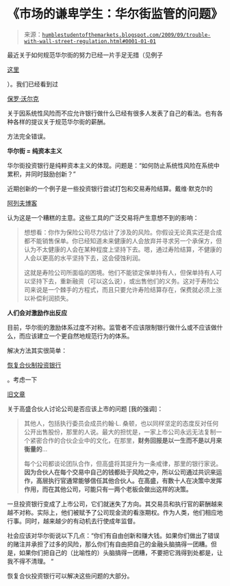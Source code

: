 <!--yml

category: 未分类

date: 2024-05-18 00:46:55

-->

# 《市场的谦卑学生：华尔街监管的问题》

> 来源：[`humblestudentofthemarkets.blogspot.com/2009/09/trouble-with-wall-street-regulation.html#0001-01-01`](https://humblestudentofthemarkets.blogspot.com/2009/09/trouble-with-wall-street-regulation.html#0001-01-01)

最近关于如何规范华尔街的努力已经一片手足无措（见例子

[这里](http://www.nytimes.com/2009/09/12/business/12change.html?hp)

）。我们已经看到过

[保罗·沃尔克](http://www.pehub.com/49616/volcker-banks-should-not-be-able-to-own-hedge-equity-funds/)

关于因系统性风险而不应允许银行做什么已经有很多人发表了自己的看法。也有各种各样的提议关于规范华尔街的薪酬。

方法完全错误。

**华尔街 = 纯资本主义**

华尔街投资银行是纯粹资本主义的体现。问题是：“如何防止系统性风险在系统中累积，并同时鼓励创新？”

近期创新的一个例子是一些投资银行尝试打包和交易寿险结算。戴维·默克尔的

[阿列夫博客](http://alephblog.com/2009/09/08/on-life-settlements/)

认为这是一个糟糕的主意。这些工具的广泛交易将产生意想不到的影响：

> 想想看：你作为保险公司尽力估计了涉及的风险。你假设无论真实还是合成都不能销售保单。你已经知道未来健康的人会放弃并寻求另一个承保方，但认为不太健康的人会在某种程度上坚持下去。嗯，通过寿险结算，不健康的人会以更高的水平坚持下去，这会侵蚀利润。
> 
> 这就是寿险公司所面临的困境。他们不能锁定保单持有人，但保单持有人可以坚持下去，重新融资（可以这么说），或出售他们的义务。这对于寿险公司来说是一个棘手的方程式，而且只要允许寿险结算存在，保费就必须上涨以补偿利润损失。

**人们会对激励作出反应**

目前，华尔街的激励体系过度不对称。监管者不应该限制银行做什么或不应该做什么，而应该建立一个更自然地规范行为的体系。

解决方法其实很简单：

[恢复合伙制投资银行](http://humblestudentofthemarkets.blogspot.com/2009/01/proposal-for-reforming-wall-street.html)

。考虑一下

[旧文章](http://www.nytimes.com/1998/06/15/business/plan-to-go-public-at-goldman-sachs.html?scp=1&sq=plan%20to%20go%20public%20at%20goldman&st=cse&pagewanted=all)

关于高盛合伙人讨论公司是否应该上市的问题 [我的强调]：

> 其他人，包括执行委员会成员约翰·L. 桑顿，也以同样坚定的态度反对任何公开出售股份，那里的人说。最大的担忧是，一家上市公司永远无法复制一个紧密合作的合伙企业中的文化，在那里，**财务回报是以一生而不是以月来衡量的**...
> 
> 每个公司都谈论团队合作，但高盛将其提升为一条戒律，那里的银行家说。**因为合伙人在每个交易中自己的钱都处于风险之中，所以公司通过共识来运作，高层执行官通常能够信任其他合伙人。在高盛，有数十人在决策中发挥作用，而在其他公司，可能只有一两个老板会做出这样的决策。**

一旦投资银行变成了上市公司，它们就迷失了方向。其交易员和执行官的薪酬越来越不对称。实际上，他们被赋予了公司现金流的看涨期权。作为人类，他们相应地行事。同时，越来越少的有动机去行使成年监督。

社会应该对华尔街说以下几点：“你们有自由创新和赚大钱。如果你们做出了错误的赌注并承担了过多的风险，那么你们有自由把自己的金融头脑搞得一团糟。但是，如果你们把自己的（比喻性的）头脑搞得一团糟，不要把它溅得到处都是，让我不得不清理。 “

恢复合伙投资银行可以解决这些问题的大部分。
